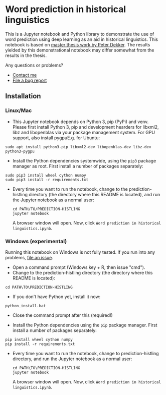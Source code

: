 # Word prediction in historical linguistics
This is a Jupyter notebook and Python library to demonstrate the use of word prediction using deep learning as an aid in historical linguistics. This notebook is based on [master thesis work by Peter Dekker](http://peterdekker.eu/projects/#mscthesis). The results yielded by this demonstrational notebook may differ somewhat from the results in the thesis.

Any questions or problems?
 * [Contact me](https://peterdekker.eu/#contact)
 * [File a bug report](https://github.com/peterdekker/prediction-histling/issues)

## Installation
### Linux/Mac

* This Jupyter notebook depends on Python 3, pip (PyPi) and venv. Please first install Python 3, pip and development hearders for libxml2, libz and libopenblas via your package management system. For GPU support, also install pygpuE.g. for Ubuntu:
 ```
 sudo apt install python3-pip libxml2-dev libopenblas-dev libz-dev python3-pygpu
 ```

* Install the Python dependencies systemwide, using the `pip3` package manager as root. First install a number of packages separately:
```
sudo pip3 install wheel cython numpy
sudo pip3 install -r requirements.txt
```

* Every time you want to run the notebook, change to the prediction-histling directory (the directory where this README is located), and run the Jupyter notebook as a normal user:
   ```
   cd PATH/TO/PREDICTION-HISTLING
   jupyter notebook
   ```
   A browser window will open. Now, click `Word prediction in historical linguistics.ipynb`.

### Windows (experimental)
Running this notebook on Windows is not fully tested. If you run into any problems, [file an issue](https://github.com/peterdekker/prediction-histling/issues).

* Open a command prompt (Windows key + R, then issue "cmd").
* Change to the prediction-histling directory (the directory where this README is located):
 ```
 cd PATH\TO\PREDICTION-HISTLING
 ```
* If you don't have Python yet, install it now:
 ```
 python_install.bat
 ```
* Close the command prompt after this (required!)


* Install the Python dependencies using the `pip` package manager. First install a number of packages separately:
```
pip install wheel cython numpy
pip install -r requirements.txt
```

* Every time you want to run the notebook, change to prediction-histling directory, and run the Jupyter notebook as a normal user:
   ```
   cd PATH\TO\PREDICTION-HISTLING
   jupyter notebook
   ```
   A browser window will open. Now, click `Word prediction in historical linguistics.ipynb`.

